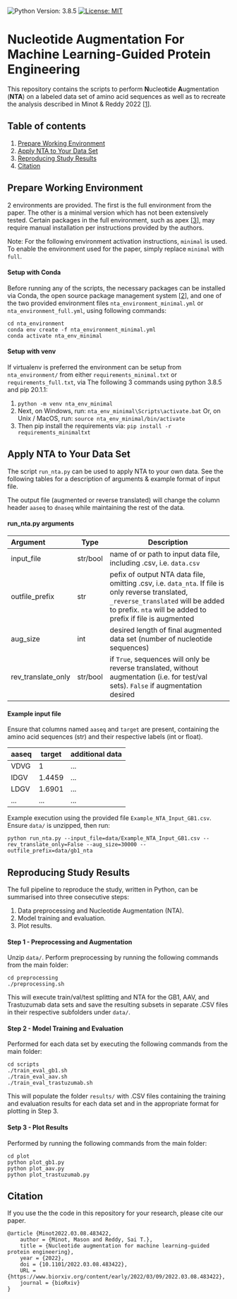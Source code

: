 ![Python Version: 3.8.5](https://img.shields.io/badge/Python%20Version-3.8.5-blue)
[![License: MIT](https://img.shields.io/badge/License-MIT-brightgreen)](https://opensource.org/licenses/MIT)

# Nucleotide Augmentation For Machine Learning-Guided Protein Engineering




This repository contains the scripts to perform **N**ucleo**t**ide **A**ugmentation (**NTA**) on a labeled data set of amino acid sequences as well as to recreate the analysis described in Minot & Reddy 2022 [[1](https://www.biorxiv.org/content/10.1101/2022.03.08.483422v1)].


## Table of contents
1. [Prepare Working Environment](#prepare-working-environment)
2. [Apply NTA to Your Data Set](#apply-nta-to-your-data-set)
3. [Reproducing Study Results](#reproducing-study-results)
4. [Citation](#citation)


## Prepare Working Environment

2 environments are provided. The first is the full environment from the paper. The other is a minimal version which has not been extensively tested.
Certain packages in the full environment, such as apex [[3](https://nvidia.github.io/apex/)], may require manual installation per instructions provided by the authors.

Note: For the following environment activation instructions, `minimal` is used. To enable the environment used for the paper, simply replace `minimal` with `full`.

#### Setup with Conda
Before running any of the scripts, the necessary packages can be installed via Conda, the open source package management system [[2](https://docs.conda.io/)], and one of the two provided environment files `nta_environment_minimal.yml` or `nta_environment_full.yml`, using following commands:

```console
cd nta_environment
conda env create -f nta_environment_minimal.yml
conda activate nta_env_minimal
```
#### Setup with venv
If virtualenv is preferred the environment can be setup from `nta_environment/` from either `requirements_minimal.txt` or `requirements_full.txt`, via The following 3 commands using python 3.8.5 and pip 20.1.1:
1. `python -m venv nta_env_minimal`
2. Next, on Windows, run:
`nta_env_minimal\Scripts\activate.bat`
Or, on Unix / MacOS, run:
`source nta_env_minimal/bin/activate`
3. Then pip install the requirements via: `pip install -r requirements_minimaltxt`


## Apply NTA to Your Data Set

The script `run_nta.py` can be used to apply NTA to your own data. See the following tables for a description of arguments & example format of input file.

The output file (augmented or reverse translated) will change the column header `aaseq` to `dnaseq` while maintaining the rest of the data.  

#### run_nta.py arguments
| Argument | Type | Description |
|:---------|---------------|-------------|
|input_file| str/bool | name of or path to input data file,  including .csv, i.e. `data.csv`|
|outfile_prefix| str | pefix of output NTA data file, omitting .csv, i.e. `data_nta`. If file is only reverse translated, `_reverse_translated` will be added to prefix. `nta` will be added to prefix if file is augmented|
|aug_size | int | desired length of final augmented data set (number of nucleotide sequences)|
|rev_translate_only| str/bool | if `True`, sequences will only be reverse translated, without augmentation (i.e. for test/val sets). `False` if augmentation desired|

#### Example input file
Ensure that columns named `aaseq` and `target` are present, containing the amino acid sequences (str) and their respective labels (int or float).

| aaseq | target | additional data |
|:---------|---------------|-------------|
|VDVG|1| ...|
|IDGV|	1.4459 | ... |
|LDGV|	1.6901 | ... |
|... | ... | ...|

Example execution using the provided file `Example_NTA_Input_GB1.csv`. Ensure `data/` is unzipped, then run:
```console
python run_nta.py --input_file=data/Example_NTA_Input_GB1.csv --rev_translate_only=False --aug_size=30000 --outfile_prefix=data/gb1_nta

```

## Reproducing Study Results

The full pipeline to reproduce the study, written in Python, can be summarised into three consecutive steps:

 1. Data preprocessing and Nucleotide Augmentation (NTA).
 2. Model training and evaluation.
 3. Plot results.

#### Step 1 - Preprocessing and Augmentation
Unzip `data/`. Perform preprocessing by running the following commands from the main folder:

```console
cd preprocessing
./preprocessing.sh
```
This will execute train/val/test splitting and NTA for the GB1, AAV, and Trastuzumab data sets and save the resulting subsets in separate .CSV files in their respective subfolders under `data/`.


#### Step 2 - Model Training and Evaluation
Performed for each data set by executing the following commands from the main folder:
```console
cd scripts
./train_eval_gb1.sh
./train_eval_aav.sh
./train_eval_trastuzumab.sh
```

This will populate the folder `results/` with .CSV files containing the training and evaluation results for each data set and in the appropriate format for plotting in Step 3.


#### Setp 3 - Plot Results
Performed by running the following commands from the main folder:
```console
cd plot
python plot_gb1.py
python plot_aav.py
python plot_trastuzumab.py
```

## Citation

If you use the the code in this repository for your research, please cite our paper.

```
@article {Minot2022.03.08.483422,
	author = {Minot, Mason and Reddy, Sai T.},
	title = {Nucleotide augmentation for machine learning-guided protein engineering},
	year = {2022},
	doi = {10.1101/2022.03.08.483422},
	URL = {https://www.biorxiv.org/content/early/2022/03/09/2022.03.08.483422},
	journal = {bioRxiv}
}
```
